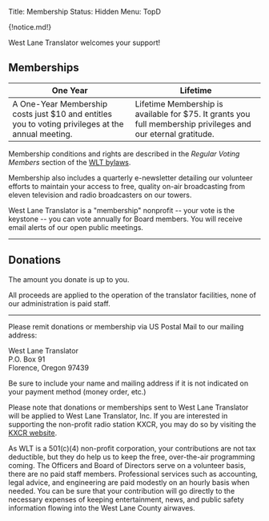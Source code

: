 Title: Membership
Status: Hidden
Menu: TopD

{!notice.md!}

West Lane Translator welcomes your support!

## Memberships

One Year | Lifetime
-------- | --------
A One-Year Membership costs just $10 and entitles you to voting privileges at the annual meeting. | Lifetime Membership is available for $75. It grants you full membership privileges and our eternal gratitude.

Membership conditions and rights are described in the *Regular Voting Members*
section of the [WLT
bylaws]({static}/pdfs/WLT_Bylaws_January_27_2021_distribution.pdf).

Membership also includes a quarterly e-newsletter detailing our
volunteer efforts to maintain your access to free, quality on-air
broadcasting from eleven television and radio broadcasters on our
towers.

West Lane Translator is a "membership" nonprofit -- your vote is the
keystone -- you can vote annually for Board members. You will receive
email alerts of our open public meetings.

-------

## Donations

The amount you donate is up to you.

All proceeds are applied to the operation of the translator
facilities, none of our administration is paid staff.

-------

Please remit donations or membership via US Postal Mail to our mailing address:

West Lane Translator  
P.O. Box 91  
Florence, Oregon 97439

Be sure to include your name and mailing address if it is not
indicated on your payment method (money order, etc.)

Please note that donations or memberships sent to West Lane Translator
will be applied to West Lane Translator, Inc. If you are interested in
supporting the non-profit radio station KXCR, you may do
so by visiting the [KXCR website](http://www.kxcr.net).

As WLT is a 501(c)(4) non-profit corporation, your contributions are
not tax deductible, but they do help us to keep the free, over-the-air
programming coming. The Officers and Board of Directors serve on a
volunteer basis, there are no paid staff members. Professional
services such as accounting, legal advice, and engineering are paid
modestly on an hourly basis when needed. You can be sure that your
contribution will go directly to the necessary expenses of keeping
entertainment, news, and public safety information flowing into the
West Lane County airwaves.

